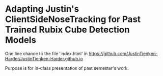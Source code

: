 # Adapting Justin's ClientSideNoseTracking for Past Trained Rubix Cube Detection Models 

One line chance to the file 'index.html' in https://github.com/JustinTienken-Harder/JustinTienken-Harder.github.io

Purpose is for in-class presentation of past semester's work. 
